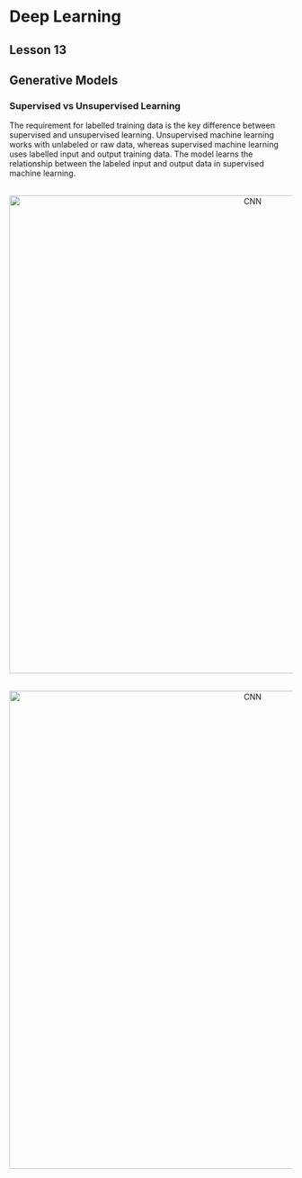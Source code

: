 # Deep Learning
## Lesson 13
## Generative Models

<h3>Supervised vs Unsupervised Learning</h3>

The requirement for labelled training data is the key difference between supervised and unsupervised learning. Unsupervised machine learning works with unlabeled or raw data, whereas supervised machine learning uses labelled input and output training data. The model learns the relationship between the labeled input and output data in supervised machine learning.

<p align="center">
  <br>
  <img src="https://user-images.githubusercontent.com/45029614/172390487-0dabf005-1ccf-4de2-9917-6477f6013d83.png" width="850" title="CNN">
</p>

<p align="center">
  <br>
  <img src="https://user-images.githubusercontent.com/45029614/172392586-6794f8c3-d752-4f75-be13-0d7f7e51982d.png" width="850" title="CNN">
</p>
